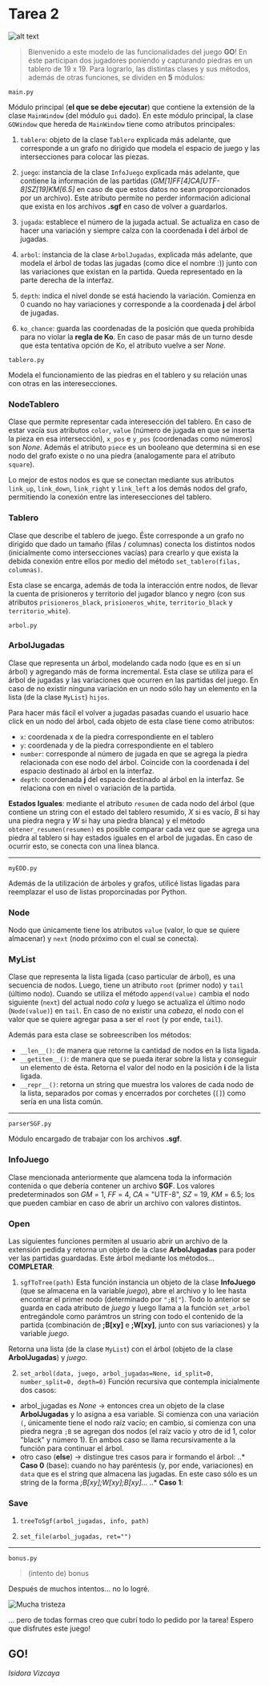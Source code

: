 # Tarea 2
![alt text](http://multitap.cl/wp-content/uploads/2016/01/Gostones.jpg "PROGRAGO")
> Bienvenido a este modelo de las funcionalidades del juego **GO**!
> En éste participan dos jugadores poniendo y capturando piedras en un tablero de 19 x 19.
> Para lograrlo, las distintas clases y sus métodos, además de otras funciones, se dividen en **5** módulos:

```
main.py
```
Módulo principal (**el que se debe ejecutar**) que contiene la extensión de la clase `MainWindow` (del módulo `gui` dado). En este módulo principal, la clase `GOWindow` que hereda de `MainWindow` tiene como atributos principales:

1. `tablero`: objeto de la clase `Tablero` explicada más adelante, que corresponde a un grafo no dirigido que modela el espacio de juego y las intersecciones para colocar las piezas.

2. `juego`: instancia de la clase `InfoJuego` explicada más adelante, que contiene la información de las partidas (*GM[1]FF[4]CA[UTF-8]SZ[19]KM[6.5]* en caso de que estos datos no sean proporcionados por un archivo). Este atributo permite no perder información adicional que exista en los archivos **.sgf** en caso de volver a guardarlos.

3. `jugada`: establece el número de la jugada actual. Se actualiza en caso de hacer una variación y siempre calza con la coordenada **i** del árbol de jugadas.

4. `arbol`: instancia de la clase `ArbolJugadas`, explicada más adelante, que modela el árbol de todas las jugadas (como dice el nombre :)) junto con las variaciones que existan en la partida. Queda representado en la parte derecha de la interfaz.

5. `depth`: indica el nivel donde se está haciendo la variación. Comienza en 0 cuando no hay variaciones y corresponde a la coordenada **j** del árbol de jugadas.

6. `ko_chance`: guarda las coordenadas de la posición que queda prohibida para no violar la **regla de Ko**. En caso de pasar más de un turno desde que esta tentativa opción de Ko, el atributo vuelve a ser *None*.

```
tablero.py
```
Modela el funcionamiento de las piedras en el tablero y su relación unas con otras en las interesecciones.

### NodeTablero
Clase que permite representar cada interesección del tablero. En caso de estar vacía sus atributos `color`, `value` (número de jugada en que se inserta la pieza en esa intersección), `x_pos` e `y_pos` (coordenadas como números) son *None*. Además el atributo `piece` es un booleano que determina si en ese nodo del grafo existe o no una piedra (analogamente para el atributo `square`).

Lo mejor de estos nodos es que se conectan mediante sus atributos `link_up`, `link_down`, `link_right` y `link_left` a los demás nodos del grafo, permitiendo la conexión entre las interesecciones del tablero.

### Tablero
Clase que describe el tablero de juego. Éste corresponde a un grafo no dirigido que dado un tamaño (filas / columnas) conecta los distintos nodos (inicialmente como intersecciones vacías) para crearlo y que exista la debida conexión entre ellos por medio del método `set_tablero(filas, columnas)`.

Esta clase se encarga, además de toda la interacción entre nodos, de llevar la cuenta de prisioneros y territorio del jugador blanco y negro (con sus atributos `prisioneros_black`, `prisioneros_white`, `territorio_black` y `territorio_white`).

```
arbol.py
```
### ArbolJugadas
Clase que representa un árbol, modelando cada nodo (que es en sí un árbol) y agregando más de forma incremental. Esta clase se utiliza para el árbol de jugadas y las variaciones que ocurren en las partidas del juego. En caso de no existir ninguna variación en un nodo sólo hay un elemento en la lista (de la clase `MyList`) `hijos`.

Para hacer más fácil el volver a jugadas pasadas cuando el usuario hace click en un nodo del árbol, cada objeto de esta clase tiene como atributos:

* `x`: coordenada x de la piedra correspondiente en el tablero
* `y`: coordenada y de la piedra correspondiente en el tablero
* `number`: corresponde al número de jugada en que se agrega la piedra relacionada con ese nodo del árbol. Coincide con la coordenada **i** del espacio destinado al árbol en la interfaz.
* `depth`: coordenada **j** del espacio destinado al árbol en la interfaz. Se relaciona con en nivel o variación de la partida.

**Estados Iguales**: mediante el atributo `resumen` de cada nodo del árbol (que contiene un string con el estado del tablero resumido, *X* si es vacío, *B* si hay una piedra negra y *W* si hay una piedra blanca) y el método `obtener_resumen(resumen)` es posible comparar cada vez que se agrega una piedra al tablero si hay estados iguales en el arbol de jugadas. En caso de ocurrir esto, se conecta con una línea blanca.

---
```
myEDD.py
```
Además de la utilización de árboles y grafos, utilicé listas ligadas para reemplazar el uso de listas proporcinadas por Python.
### Node
Nodo que únicamente tiene los atributos `value` (valor, lo que se quiere almacenar) y `next` (nodo próximo con el cual se conecta).

### MyList
Clase que representa la lista ligada (caso particular de árbol), es una secuencia de nodos. Luego, tiene un atributo `root` (primer nodo) y `tail` (último nodo). Cuando se utiliza el método `append(value)` cambia el nodo siguiente (`next`) del actual nodo *cola* y luego se actualiza el último nodo (`Node(value)`) en `tail`. En caso de no existir una *cabeza*, el nodo con el valor que se quiere agregar pasa a ser el `root` (y por ende, `tail`). 

Además para esta clase se sobreescriben los métodos:

* `__len__()`: de manera que retorne la cantidad de nodos en la lista ligada.
* `__getitem__()`: de manera que se pueda iterar sobre la lista y conseguir un elemento de ésta. Retorna el valor del nodo en la posición **i** de la lista ligada.
* `__repr__()`: retorna un string que muestra los valores de cada nodo de la lista, separados por comas y encerrados por corchetes (`[]`) como sería en una lista común.

---
```
parserSGF.py
```
Módulo encargado de trabajar con los archivos **.sgf**. 

### InfoJuego
Clase mencionada anteriormente que alamcena toda la información contenida o que debería contener un archivo **SGF**. Los valores predeterminados son *GM* = 1, *FF* = 4, *CA* = "UTF-8", *SZ* = 19, *KM* = 6.5; los que pueden cambiar en caso de abrir un archivo con valores distintos.

### Open
Las siguientes funciones permiten al usuario abrir un archivo de la extensión pedida y retorna un objeto de la clase **ArbolJugadas** para poder ver las partidas guardadas. Este árbol mediante los métodos... **COMPLETAR**.

1. `sgfToTree(path)`
Esta función instancia un objeto de la clase **InfoJuego** (que se almacena en la variable *juego*), abre el archivo y lo lee hasta encontrar el primer nodo (determinado por `";B["`). Todo lo anterior se guarda en cada atributo de *juego* y luego llama a la función `set_arbol` entregándole como parámtros un string con todo el contenido de la partida (combinación de **;B[xy]** e **;W[xy]**, junto con sus variaciones) y la variable *juego*.

Retorna una lista (de la clase `MyList`) con el árbol (objeto de la clase **ArbolJugadas**) y *juego*.

2. `set_arbol(data, juego, arbol_jugadas=None, id_split=0, number_split=0, depth=0)`
Función recursiva que contempla inicialmente dos casos: 
* arbol\_jugadas es *None* -> entonces crea un objeto de la clase **ArbolJugadas** y lo asigna a esa variable. Si comienza con una variación `(`, únicamente tiene el nodo raíz vacío; en cambio, si comienza con una piedra negra `;B` se agregan dos nodos (el raíz vacío y otro de id 1, color "black" y número 1). En ambos caso se llama recursivamente a la función para continuar el árbol.
* otro caso (**else**) -> distingue tres casos para ir formando el árbol:
..* **Caso 0** (base): cuando no hay paréntesis (y, por ende, variaciones) en `data` que es el string que almacena las jugadas. En este caso sólo es un string de la forma *;B[xy];W[xy];B[xy]...* 
..* **Caso 1**: 



### Save

1. `treeToSgf(arbol_jugadas, info, path)`

2. `set_file(arbol_jugadas, ret="")`

---
```
bonus.py
```
> (intento de) bonus

Después de muchos intentos... no lo logré.

![Mucha tristeza](http://www.reactiongifs.com/r/sbbn.gif "Mucha Tristeza")

... pero de todas formas creo que cubrí todo lo pedido por la tarea! Espero que disfrutes este juego!

GO!
---
*Isidora Vizcaya*
